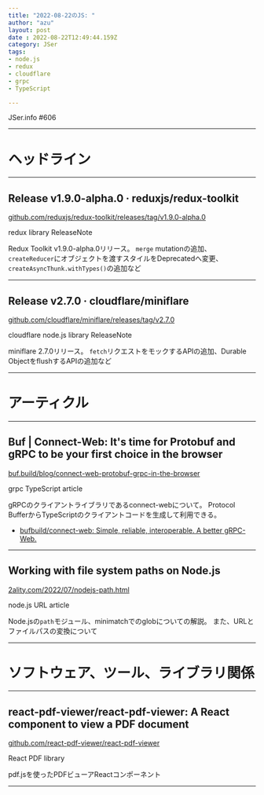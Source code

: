 ```yaml
---
title: "2022-08-22のJS: "
author: "azu"
layout: post
date : 2022-08-22T12:49:44.159Z
category: JSer
tags:
- node.js
- redux
- cloudflare
- grpc
- TypeScript

---
```


JSer.info #606

----

<h1 class="site-genre">ヘッドライン</h1>

----

## Release v1.9.0-alpha.0 · reduxjs/redux-toolkit
[github.com/reduxjs/redux-toolkit/releases/tag/v1.9.0-alpha.0](https://github.com/reduxjs/redux-toolkit/releases/tag/v1.9.0-alpha.0 "Release v1.9.0-alpha.0 · reduxjs/redux-toolkit")
<p class="jser-tags jser-tag-icon"><span class="jser-tag">redux</span> <span class="jser-tag">library</span> <span class="jser-tag">ReleaseNote</span></p>

Redux Toolkit v1.9.0-alpha.0リリース。
`merge` mutationの追加、`createReducer`にオブジェクトを渡すスタイルをDeprecatedへ変更、`createAsyncThunk.withTypes()`の追加など


----

## Release v2.7.0 · cloudflare/miniflare
[github.com/cloudflare/miniflare/releases/tag/v2.7.0](https://github.com/cloudflare/miniflare/releases/tag/v2.7.0 "Release v2.7.0 · cloudflare/miniflare")
<p class="jser-tags jser-tag-icon"><span class="jser-tag">cloudflare</span> <span class="jser-tag">node.js</span> <span class="jser-tag">library</span> <span class="jser-tag">ReleaseNote</span></p>

miniflare 2.7.0リリース。
`fetch`リクエストをモックするAPIの追加、Durable ObjectをflushするAPIの追加など


----
<h1 class="site-genre">アーティクル</h1>

----

## Buf | Connect-Web: It&#039;s time for Protobuf and gRPC to be your first choice in the browser
[buf.build/blog/connect-web-protobuf-grpc-in-the-browser](https://buf.build/blog/connect-web-protobuf-grpc-in-the-browser "Buf | Connect-Web: It&#039;s time for Protobuf and gRPC to be your first choice in the browser")
<p class="jser-tags jser-tag-icon"><span class="jser-tag">grpc</span> <span class="jser-tag">TypeScript</span> <span class="jser-tag">article</span></p>

gRPCのクライアントライブラリであるconnect-webについて。
Protocol BufferからTypeScriptのクライアントコードを生成して利用できる。

- [bufbuild/connect-web: Simple, reliable, interoperable. A better gRPC-Web.](https://github.com/bufbuild/connect-web "bufbuild/connect-web: Simple, reliable, interoperable. A better gRPC-Web.")

----

## Working with file system paths on Node.js
[2ality.com/2022/07/nodejs-path.html](https://2ality.com/2022/07/nodejs-path.html "Working with file system paths on Node.js")
<p class="jser-tags jser-tag-icon"><span class="jser-tag">node.js</span> <span class="jser-tag">URL</span> <span class="jser-tag">article</span></p>

Node.jsの`path`モジュール、minimatchでのglobについての解説。
また、URLとファイルパスの変換について


----
<h1 class="site-genre">ソフトウェア、ツール、ライブラリ関係</h1>

----

## react-pdf-viewer/react-pdf-viewer: A React component to view a PDF document
[github.com/react-pdf-viewer/react-pdf-viewer](https://github.com/react-pdf-viewer/react-pdf-viewer "react-pdf-viewer/react-pdf-viewer: A React component to view a PDF document")
<p class="jser-tags jser-tag-icon"><span class="jser-tag">React</span> <span class="jser-tag">PDF</span> <span class="jser-tag">library</span></p>

pdf.jsを使ったPDFビューアReactコンポーネント


----
